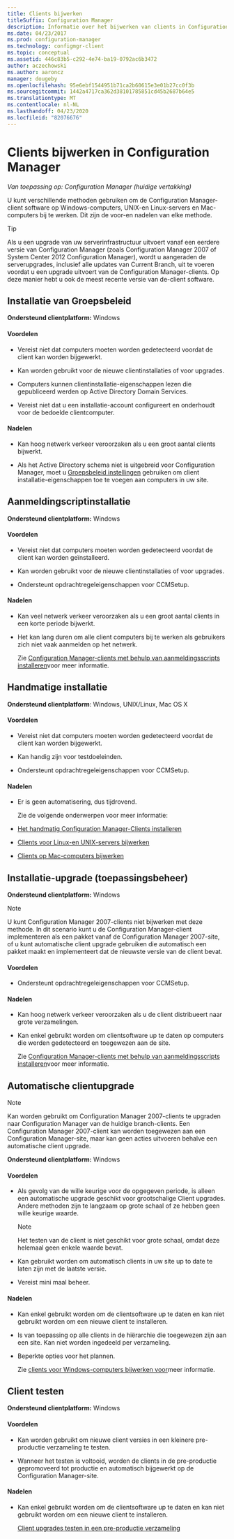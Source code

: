 ```yaml
---
title: Clients bijwerken
titleSuffix: Configuration Manager
description: Informatie over het bijwerken van clients in Configuration Manager.
ms.date: 04/23/2017
ms.prod: configuration-manager
ms.technology: configmgr-client
ms.topic: conceptual
ms.assetid: 446c83b5-c292-4e74-ba19-0792ac6b3472
author: aczechowski
ms.author: aaroncz
manager: dougeby
ms.openlocfilehash: 95e6ebf1544951b71ca2b60615e3e01b27cc0f3b
ms.sourcegitcommit: 1442a4717ca362d38101785851cd45b2687b64e5
ms.translationtype: MT
ms.contentlocale: nl-NL
ms.lasthandoff: 04/23/2020
ms.locfileid: "82076676"
---
```

# <a name="upgrade-clients-in-configuration-manager"></a>Clients bijwerken in Configuration Manager

*Van toepassing op: Configuration Manager (huidige vertakking)*

U kunt verschillende methoden gebruiken om de Configuration Manager-client software op Windows-computers, UNIX-en Linux-servers en Mac-computers bij te werken. Dit zijn de voor-en nadelen van elke methode.  

> [!TIP]  
>  Als u een upgrade van uw serverinfrastructuur uitvoert vanaf een eerdere versie van Configuration Manager \(zoals Configuration Manager 2007 of System Center 2012 Configuration Manager\), wordt u aangeraden de serverupgrades, inclusief alle updates van Current Branch, uit te voeren voordat u een upgrade uitvoert van de Configuration Manager-clients. Op deze manier hebt u ook de meest recente versie van de-client software.  

## <a name="group-policy-installation"></a>Installatie van Groepsbeleid  
 **Ondersteund clientplatform:** Windows  

#### <a name="advantages"></a>Voordelen  

- Vereist niet dat computers moeten worden gedetecteerd voordat de client kan worden bijgewerkt.  

- Kan worden gebruikt voor de nieuwe clientinstallaties of voor upgrades.  

- Computers kunnen clientinstallatie-eigenschappen lezen die gepubliceerd werden op Active Directory Domain Services.  

- Vereist niet dat u een installatie-account configureert en onderhoudt voor de bedoelde clientcomputer.  

#### <a name="disadvantages"></a>Nadelen  

- Kan hoog netwerk verkeer veroorzaken als u een groot aantal clients bijwerkt.  

- Als het Active Directory schema niet is uitgebreid voor Configuration Manager, moet u [Groepsbeleid instellingen](../../../../core/clients/deploy/deploy-clients-to-windows-computers.md#BKMK_ClientGP) gebruiken om client installatie-eigenschappen toe te voegen aan computers in uw site.  


## <a name="logon-script-installation"></a>Aanmeldingscriptinstallatie  
 **Ondersteund clientplatform:** Windows  

#### <a name="advantages"></a>Voordelen  

- Vereist niet dat computers moeten worden gedetecteerd voordat de client kan worden geïnstalleerd.  

- Kan worden gebruikt voor de nieuwe clientinstallaties of voor upgrades.  

- Ondersteunt opdrachtregeleigenschappen voor CCMSetup.  

#### <a name="disadvantages"></a>Nadelen  

- Kan veel netwerk verkeer veroorzaken als u een groot aantal clients in een korte periode bijwerkt.  

- Het kan lang duren om alle client computers bij te werken als gebruikers zich niet vaak aanmelden op het netwerk.  

  Zie [Configuration Manager-clients met behulp van aanmeldingsscripts installeren](../../../../core/clients/deploy/deploy-clients-to-windows-computers.md#BKMK_ClientLogonScript)voor meer informatie.  

## <a name="manual-installation"></a>Handmatige installatie  
 **Ondersteund clientplatform**: Windows, UNIX/Linux, Mac OS X  

#### <a name="advantages"></a>Voordelen  

- Vereist niet dat computers moeten worden gedetecteerd voordat de client kan worden bijgewerkt.  

- Kan handig zijn voor testdoeleinden.  

- Ondersteunt opdrachtregeleigenschappen voor CCMSetup.  

#### <a name="disadvantages"></a>Nadelen  

- Er is geen automatisering, dus tijdrovend.  

  Zie de volgende onderwerpen voor meer informatie:  

- [Het handmatig Configuration Manager-Clients installeren](../../../../core/clients/deploy/deploy-clients-to-windows-computers.md#BKMK_Manual)  

- [Clients voor Linux-en UNIX-servers bijwerken](../../../../core/clients/manage/upgrade/upgrade-clients-for-linux-and-unix-servers.md)  

- [Clients op Mac-computers bijwerken](../../../../core/clients/manage/upgrade/upgrade-clients-on-mac-computers.md)  

## <a name="upgrade-installation-application-management"></a>Installatie-upgrade (toepassingsbeheer)  
 **Ondersteund clientplatform:** Windows  

> [!NOTE]  
>  U kunt Configuration Manager 2007-clients niet bijwerken met deze methode. In dit scenario kunt u de Configuration Manager-client implementeren als een pakket vanaf de Configuration Manager 2007-site, of u kunt automatische client upgrade gebruiken die automatisch een pakket maakt en implementeert dat de nieuwste versie van de client bevat.  

#### <a name="advantages"></a>Voordelen  

- Ondersteunt opdrachtregeleigenschappen voor CCMSetup.  

#### <a name="disadvantages"></a>Nadelen  

- Kan hoog netwerk verkeer veroorzaken als u de client distribueert naar grote verzamelingen.  

- Kan enkel gebruikt worden om clientsoftware up te daten op computers die werden gedetecteerd en toegewezen aan de site.  

  Zie [Configuration Manager-clients met behulp van aanmeldingsscripts installeren](../../../../core/clients/deploy/deploy-clients-to-windows-computers.md#BKMK_ClientApp)voor meer informatie.  

## <a name="automatic-client-upgrade"></a>Automatische clientupgrade  

> [!NOTE]  
> Kan worden gebruikt om Configuration Manager 2007-clients te upgraden naar Configuration Manager van de huidige branch-clients. Een Configuration Manager 2007-client kan worden toegewezen aan een Configuration Manager-site, maar kan geen acties uitvoeren behalve een automatische client upgrade.  

 **Ondersteund clientplatform:** Windows  

#### <a name="advantages"></a>Voordelen  

- Als gevolg van de wille keurige voor de opgegeven periode, is alleen een automatische upgrade geschikt voor grootschalige Client upgrades. Andere methoden zijn te langzaam op grote schaal of ze hebben geen wille keurige waarde. 

    > [!Note]
    > Het testen van de client is niet geschikt voor grote schaal, omdat deze helemaal geen enkele waarde bevat.  
- Kan gebruikt worden om automatisch clients in uw site up to date te laten zijn met de laatste versie.  

- Vereist mini maal beheer.  

#### <a name="disadvantages"></a>Nadelen  

- Kan enkel gebruikt worden om de clientsoftware up te daten en kan niet gebruikt worden om een nieuwe client te installeren.  

- Is van toepassing op alle clients in de hiërarchie die toegewezen zijn aan een site. Kan niet worden ingedeeld per verzameling.  

- Beperkte opties voor het plannen.  

  Zie [clients voor Windows-computers bijwerken voor](../../../../core/clients/manage/upgrade/upgrade-clients-for-windows-computers.md)meer informatie.  

## <a name="client-testing"></a>Client testen  
 **Ondersteund clientplatform:** Windows  

#### <a name="advantages"></a>Voordelen  

- Kan worden gebruikt om nieuwe client versies in een kleinere pre-productie verzameling te testen.  

- Wanneer het testen is voltooid, worden de clients in de pre-productie gepromoveerd tot productie en automatisch bijgewerkt op de Configuration Manager-site.  

#### <a name="disadvantages"></a>Nadelen  

- Kan enkel gebruikt worden om de clientsoftware up te daten en kan niet gebruikt worden om een nieuwe client te installeren.  

  [Client upgrades testen in een pre-productie verzameling](../../../../core/clients/manage/upgrade/test-client-upgrades.md)  
